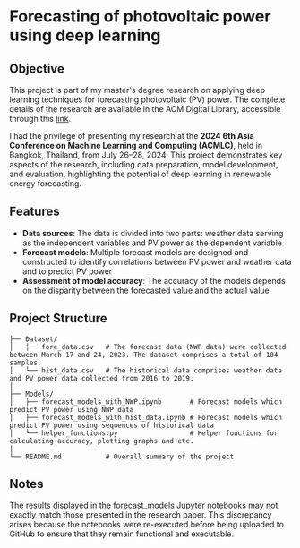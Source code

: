 # Forecasting of photovoltaic power using deep learning

## Objective
This project is part of my master's degree research on applying deep learning techniques for forecasting photovoltaic (PV) power. The complete details of the research are available in the ACM Digital Library, accessible through this [link](https://camps.aptaracorp.com/ACM_PMS/PMS/ACM/ACMLC2024/3/437cea8a-6a10-11ef-ada9-16bb50361d1f/OUT/acmlc2024-3.html).

I had the privilege of presenting my research at the **2024 6th Asia Conference on Machine Learning and Computing (ACMLC)**, held in Bangkok, Thailand, from July 26–28, 2024. This project demonstrates key aspects of the research, including data preparation, model development, and evaluation, highlighting the potential of deep learning in renewable energy forecasting.

## Features
- **Data sources**:  The data is divided into two parts: weather data serving as the independent variables and PV power as the dependent variable
- **Forecast models**: Multiple forecast models are designed and constructed to identify correlations between PV power and weather data and to predict PV power
- **Assessment of model accuracy**: The accuracy of the models depends on the disparity between the forecasted value and the actual value

## Project Structure
```plaintext
├── Dataset/
│   ├── fore_data.csv   # The forecast data (NWP data) were collected between March 17 and 24, 2023. The dataset comprises a total of 104 samples.
│   └── hist_data.csv   # The historical data comprises weather data and PV power data collected from 2016 to 2019. 
│    
├── Models/
│   ├── forecast_models_with_NWP.ipynb       # Forecast models which predict PV power using NWP data 
│   ├── forecast_models_with_hist_data.ipynb # Forecast models which predict PV power using sequences of historical data
│   └── helper_functions.py                  # Helper functions for calculating accuracy, plotting graphs and etc.
|
└── README.md           # Overall summary of the project 
```

## Notes
The results displayed in the forecast_models Jupyter notebooks may not exactly match those presented in the research paper. This discrepancy arises because the notebooks were re-executed before being uploaded to GitHub to ensure that they remain functional and executable. 